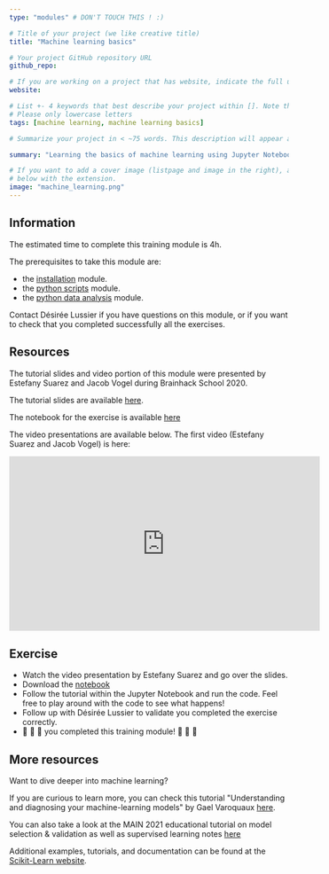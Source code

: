 ```yaml
---
type: "modules" # DON'T TOUCH THIS ! :)

# Title of your project (we like creative title)
title: "Machine learning basics"

# Your project GitHub repository URL
github_repo:

# If you are working on a project that has website, indicate the full url including "https://" below or leave it empty.
website:

# List +- 4 keywords that best describe your project within []. Note that the project summary also involves a number of key words. Those are listed on top of the [github repository](https://github.com/PSY6983-2021/project_template), click `manage topics`.
# Please only lowercase letters
tags: [machine learning, machine learning basics]

# Summarize your project in < ~75 words. This description will appear at the top of your page and on the list page with other projects..

summary: "Learning the basics of machine learning using Jupyter Notebook."

# If you want to add a cover image (listpage and image in the right), add it to your directory and indicate the name
# below with the extension.
image: "machine_learning.png"
---
```

<!-- This is an html comment and this won't appear in the rendered page. You are now editing the "content" area, the core of your description. Everything that you can do in markdown is allowed below. We added a couple of comments to guide your through documenting your progress. -->

## Information

The estimated time to complete this training module is 4h.

The prerequisites to take this module are:
 * the [installation](/modules/installation) module.
 * the [python scripts](/modules/python_scripts) module.
 * the [python data analysis](/modules/python_data_analysis) module.

Contact Désirée Lussier if you have questions on this module, or if you want to check that you completed successfully all the exercises.

## Resources
The tutorial slides and video portion of this module were presented by Estefany Suarez and Jacob Vogel during Brainhack School 2020. 

The tutorial slides are available [here](https://github.com/neurodatascience/course-materials-2020/tree/master/lectures/14-may/03-intro-to-machine-learning).

The notebook for the exercise is available [here](/machine_learning.ipynb)

The video presentations are available below. The first video (Estefany Suarez and Jacob Vogel) is here:
<iframe width="560" height="315" src="https://www.youtube.com/embed/thLHAg8oOLw" title="YouTube video player" frameborder="0" allow="accelerometer; autoplay; clipboard-write; encrypted-media; gyroscope; picture-in-picture" allowfullscreen></iframe>

## Exercise

 * Watch the video presentation by Estefany Suarez and go over the slides.
 * Download the [notebook](/machine_learning.ipynb) 
 * Follow the tutorial within the Jupyter Notebook and run the code. Feel free to play around with the code to see what happens!
 * Follow up with Désirée Lussier to validate you completed the exercise correctly.
 * 🎉 🎉 🎉 you completed this training module! 🎉 🎉 🎉

## More resources
Want to dive deeper into machine learning?

If you are curious to learn more, you can check this tutorial "Understanding and diagnosing your machine-learning models" by Gael Varoquaux [here](http://gael-varoquaux.info/interpreting_ml_tuto/index.html).

You can also take a look at the MAIN 2021 educational tutorial on model selection & validation as well as supervised learning notes [here](https://main-educational.github.io/material.html)

Additional examples, tutorials, and documentation can be found at the [Scikit-Learn website](https://scikit-learn.org/stable).
